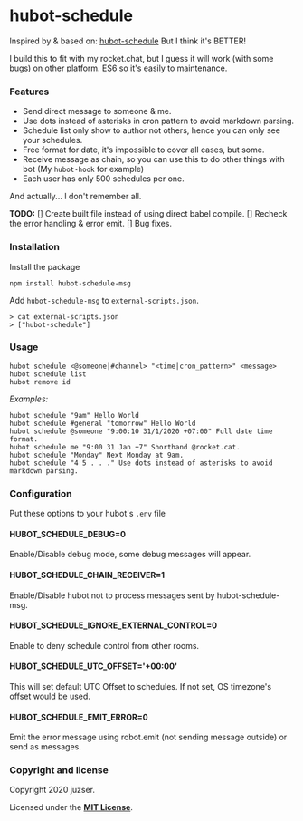 # hubot-schedule

Inspired by & based on: [hubot-schedule](https://github.com/matsukaz/hubot-schedule)
But I think it's BETTER!

I build this to fit with my rocket.chat, but I guess it will work (with some bugs) on other platform.
ES6 so it's easily to maintenance.

### Features

- Send direct message to someone & me.
- Use dots instead of asterisks in cron pattern to avoid markdown parsing.
- Schedule list only show to author not others, hence you can only see your schedules.
- Free format for date, it's impossible to cover all cases, but some.
- Receive message as chain, so you can use this to do other things with bot (My `hubot-hook` for example)
- Each user has only 500 schedules per one.

And actually... I don't remember all.

**TODO:**
[] Create built file instead of using direct babel compile.
[] Recheck the error handling & error emit.
[] Bug fixes.

### Installation

Install the package
```
npm install hubot-schedule-msg
```

Add `hubot-schedule-msg` to `external-scripts.json`.

```
> cat external-scripts.json
> ["hubot-schedule"]
```

### Usage

```
hubot schedule <@someone|#channel> "<time|cron_pattern>" <message>
hubot schedule list
hubot remove id
```

*Examples:*

```
hubot schedule "9am" Hello World
hubot schedule #general "tomorrow" Hello World
hubot schedule @someone "9:00:10 31/1/2020 +07:00" Full date time format.
hubot schedule me "9:00 31 Jan +7" Shorthand @rocket.cat.
hubot schedule "Monday" Next Monday at 9am.
hubot schedule "4 5 . . ." Use dots instead of asterisks to avoid markdown parsing.
```

### Configuration

Put these options to your hubot's `.env` file

#### HUBOT_SCHEDULE_DEBUG=0
Enable/Disable debug mode, some debug messages will appear.

#### HUBOT_SCHEDULE_CHAIN_RECEIVER=1
Enable/Disable hubot not to process messages sent by hubot-schedule-msg.

#### HUBOT_SCHEDULE_IGNORE_EXTERNAL_CONTROL=0
Enable to deny schedule control from other rooms.

#### HUBOT_SCHEDULE_UTC_OFFSET='+00:00'
This will set default UTC Offset to schedules. If not set, OS timezone's offset would be used.

#### HUBOT_SCHEDULE_EMIT_ERROR=0
Emit the error message using robot.emit (not sending message outside) or send as messages.


### Copyright and license

Copyright 2020 juzser.

Licensed under the **[MIT License](LICENSE)**.
